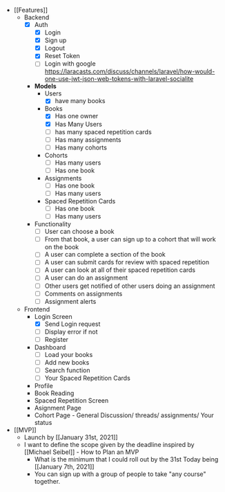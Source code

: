 - [[Features]]
    - Backend
        - [x] Auth
            - [x] Login 
            - [x] Sign up
            - [x] Logout
            - [x] Reset Token
            - [ ] Login with google https://laracasts.com/discuss/channels/laravel/how-would-one-use-jwt-json-web-tokens-with-laravel-socialite
        - **Models**
            - Users
                - [x] have many books
            - Books
                - [x] Has one owner
                - [x] Has Many Users
                - [ ] has many spaced repetition cards
                - [ ] Has many assignments
                - [ ] Has many cohorts
            - Cohorts
                - [ ] Has many users
                - [ ] Has one book
            - Assignments
                - [ ] Has one book
                - [ ] Has many users
            - Spaced Repetition Cards
                - [ ] Has one book
                - [ ] Has many users
        - Functionality
            - [ ] User can choose a book
            - [ ] From that book, a user can sign up to a cohort that will work on the book
            - [ ] A user can complete a section of the book
            - [ ] A user can submit cards for review with spaced repetition
            - [ ] A user can look at all of their spaced repetition cards
            - [ ] A user can do an assignment 
            - [ ] Other users get notified of other users doing an assignment
            - [ ] Comments on assignments
            - [ ] Assignment alerts
    - Frontend
        - Login Screen
            - [x] Send Login request
            - [ ] Display error if not
            - [ ] Register
        - Dashboard
            - [ ] Load your books
            - [ ] Add new books
            - [ ] Search function
            - [ ] Your Spaced Repetition Cards
        - Profile
        - Book Reading
        - Spaced Repetition Screen
        - Asignment Page
        - Cohort Page - General Discussion/ threads/ assignments/ Your status
- [[MVP]]
    - Launch by [[January 31st, 2021]]
    - I want to define the scope given by the deadline inspired by [[Michael Seibel]] - How to Plan an MVP 
        - What is the minimum that I could roll out by the 31st Today being [[January 7th, 2021]]
        - You can sign up with a group of people to take "any course" together.
